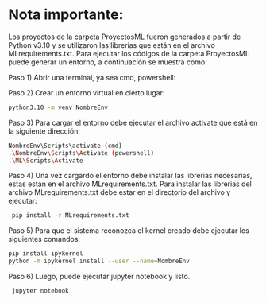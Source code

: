 # Nota importante:  
Los proyectos de la carpeta ProyectosML fueron generados a partir de Python v3.10 y se utilizaron las librerias que están en el archivo MLrequirements.txt. Para ejecutar los códigos de la carpeta ProyectosML puede generar un entorno, a continuación se muestra como:  

Paso 1) Abrir una terminal, ya sea cmd, powershell:

Paso 2) Crear un entorno virtual en cierto lugar:  
```bash
python3.10 -m venv NombreEnv
```

Paso 3) Para cargar el entorno debe ejecutar el archivo activate que está en la siguiente dirección:
```bash
NombreEnv\Scripts\activate (cmd)
.\NombreEnv\Scripts\Activate (powershell)
.\ML\Scripts\Activate
```

Paso 4) Una vez cargardo el entorno debe instalar las librerias necesarias, estas están en el archivo MLrequirements.txt.
Para instalar las librerias del archivo MLrequirements.txt debe estar en el directorio del archivo y ejecutar:  
```bash
 pip install -r MLrequirements.txt
```

Paso 5) Para que el sistema reconozca el kernel creado debe ejecutar los siguientes comandos:  
```bash
pip install ipykernel
python -m ipykernel install --user --name=NombreEnv
```

Paso 6) Luego, puede ejecutar jupyter notebook y listo.
```bash
 jupyter notebook
```
